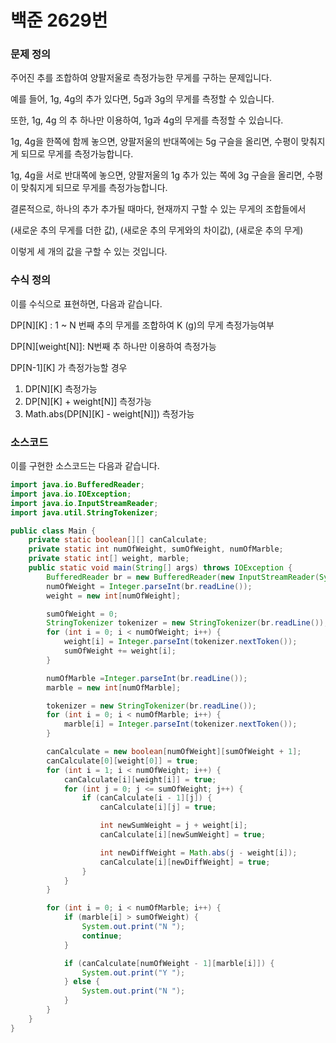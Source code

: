 # 백준 2629번

### 문제 정의

주어진 추를 조합하여 양팔저울로 측정가능한 무게를 구하는 문제입니다.

예를 들어, 1g, 4g의 추가 있다면, 5g과 3g의 무게를 측정할 수 있습니다.

또한, 1g, 4g 의 추 하나만 이용하여, 1g과 4g의 무게를 측정할 수 있습니다.



1g, 4g을 한쪽에 함께 놓으면, 양팔저울의 반대쪽에는 5g 구슬을 올리면, 수평이 맞춰지게 되므로 무게를 측정가능합니다.

1g, 4g을 서로 반대쪽에 놓으면, 양팔저울의 1g 추가 있는 쪽에 3g 구슬을 올리면, 수평이 맞춰지게 되므로 무게를 측정가능합니다.



결론적으로, 하나의 추가 추가될 때마다, 현재까지 구할 수 있는 무게의 조합들에서 

(새로운 추의 무게를 더한 값), (새로운 추의 무게와의 차이값), (새로운 추의 무게)

이렇게 세 개의 값을 구할 수 있는 것입니다. 



### 수식 정의

이를 수식으로 표현하면, 다음과 같습니다.

DP\[N][K] : 1 ~ N 번째 추의 무게를 조합하여 K (g)의 무게 측정가능여부



DP\[N][weight[N]]: N번째 추 하나만 이용하여 측정가능

DP\[N-1][K] 가 측정가능할 경우

1. DP\[N][K] 측정가능
2. DP\[N][K] + weight[N]] 측정가능
3. Math.abs(DP\[N][K] - weight[N]]) 측정가능



### 소스코드

이를 구현한 소스코드는 다음과 같습니다.

```java
import java.io.BufferedReader;
import java.io.IOException;
import java.io.InputStreamReader;
import java.util.StringTokenizer;

public class Main {
    private static boolean[][] canCalculate;
    private static int numOfWeight, sumOfWeight, numOfMarble;
    private static int[] weight, marble;
    public static void main(String[] args) throws IOException {
        BufferedReader br = new BufferedReader(new InputStreamReader(System.in));
        numOfWeight = Integer.parseInt(br.readLine());
        weight = new int[numOfWeight];

        sumOfWeight = 0;
        StringTokenizer tokenizer = new StringTokenizer(br.readLine());
        for (int i = 0; i < numOfWeight; i++) {
            weight[i] = Integer.parseInt(tokenizer.nextToken());
            sumOfWeight += weight[i];
        }

        numOfMarble =Integer.parseInt(br.readLine());
        marble = new int[numOfMarble];

        tokenizer = new StringTokenizer(br.readLine());
        for (int i = 0; i < numOfMarble; i++) {
            marble[i] = Integer.parseInt(tokenizer.nextToken());
        }

        canCalculate = new boolean[numOfWeight][sumOfWeight + 1];
        canCalculate[0][weight[0]] = true;
        for (int i = 1; i < numOfWeight; i++) {
            canCalculate[i][weight[i]] = true;
            for (int j = 0; j <= sumOfWeight; j++) {
                if (canCalculate[i - 1][j]) {
                    canCalculate[i][j] = true;

                    int newSumWeight = j + weight[i];
                    canCalculate[i][newSumWeight] = true;

                    int newDiffWeight = Math.abs(j - weight[i]);
                    canCalculate[i][newDiffWeight] = true;
                }
            }
        }

        for (int i = 0; i < numOfMarble; i++) {
            if (marble[i] > sumOfWeight) {
                System.out.print("N ");
                continue;
            }

            if (canCalculate[numOfWeight - 1][marble[i]]) {
                System.out.print("Y ");
            } else {
                System.out.print("N ");
            }
        }
    }
}
```

